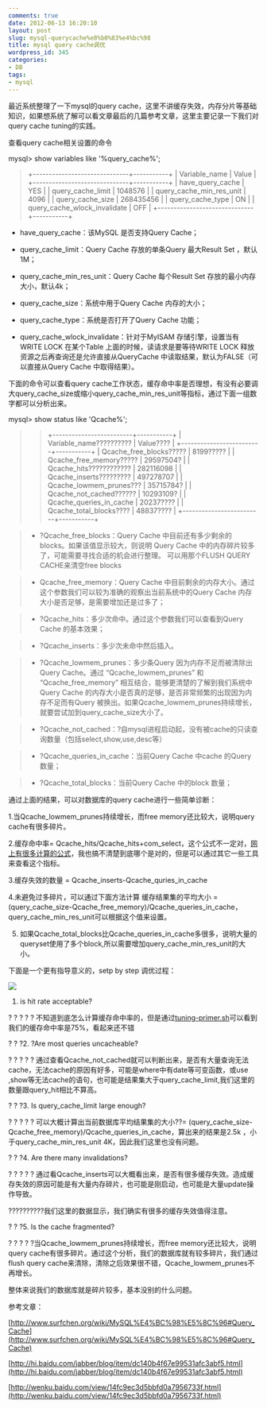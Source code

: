 ```yaml
---
comments: true
date: 2012-06-13 16:20:10
layout: post
slug: mysql-querycache%e8%b0%83%e4%bc%98
title: mysql query cache调优
wordpress_id: 345
categories:
- DB
tags:
- mysql
---
```


最近系统整理了一下mysql的query cache，这里不讲缓存失效，内存分片等基础知识，如果想系统了解可以看文章最后的几篇参考文章，这里主要记录一下我们对query cache tuning的实践。

查看query cache相关设置的命令

mysql> show variables like '%query_cache%';


> +------------------------------+-----------+
| Variable_name | Value |
+------------------------------+-----------+
| have_query_cache | YES |
| query_cache_limit | 1048576 |
| query_cache_min_res_unit | 4096 |
| query_cache_size | 268435456 |
| query_cache_type | ON |
| query_cache_wlock_invalidate | OFF |
+------------------------------+-----------+





	
  * have_query_cache：该MySQL 是否支持Query Cache；

	
  * query_cache_limit：Query Cache 存放的单条Query 最大Result Set ，默认1M；

	
  * query_cache_min_res_unit：Query Cache 每个Result Set 存放的最小内存大小，默认4k；

	
  * query_cache_size：系统中用于Query Cache 内存的大小；

	
  * query_cache_type：系统是否打开了Query Cache 功能；

	
  * query_cache_wlock_invalidate：针对于MyISAM 存储引擎，设置当有WRITE LOCK 在某个Table 上面的时候，读请求是要等待WRITE LOCK 释放资源之后再查询还是允许直接从QueryCache 中读取结果，默认为FALSE（可以直接从Query Cache 中取得结果）。






下面的命令可以查看query cache工作状态，缓存命中率是否理想，有没有必要调大query_cache_size或缩小query_cache_min_res_unit等指标，通过下面一组数字都可以分析出来。

mysql> show status like 'Qcache%';






> 

>
>> +-------------------------+-----------+
| Variable_name?????????? | Value???? |
+-------------------------+-----------+
| Qcache_free_blocks????? | 8199????? |
| Qcache_free_memory????? | 29597504? |
| Qcache_hits???????????? | 282116098 |
| Qcache_inserts????????? | 497278707 |
| Qcache_lowmem_prunes??? | 35715784? |
| Qcache_not_cached?????? | 10293109? |
| Qcache_queries_in_cache | 20237???? |
| Qcache_total_blocks???? | 48837???? |
+-------------------------+-----------+
> 
> 





> 

> 
> 
	
>   * ?Qcache_free_blocks：Query Cache 中目前还有多少剩余的blocks。如果该值显示较大，则说明 Query Cache 中的内存碎片较多了，可能需要寻找合适的机会进行整理。 可以用那个FLUSH QUERY CACHE来清空free blocks
> 
	
>   * Qcache_free_memory：Query Cache 中目前剩余的内存大小。通过这个参数我们可以较为准确的观察出当前系统中的Query Cache 内存大小是否足够，是需要增加还是过多了；
> 
	
>   * ?Qcache_hits：多少次命中。通过这个参数我们可以查看到Query Cache 的基本效果；
> 
	
>   * ?Qcache_inserts：多少次未命中然后插入。
> 
	
>   * ?Qcache_lowmem_prunes：多少条Query 因为内存不足而被清除出Query Cache。通过 “Qcache_lowmem_prunes” 和 “Qcache_free_memory” 相互结合，能够更清楚的了解到我们系统中Query Cache 的内存大小是否真的足够，是否非常频繁的出现因为内存不足而有Query 被换出。如果Qcache_lowmem_prunes持续增长，就要尝试加到query_cache_size大小了。
> 
	
>   * ?Qcache_not_cached：?自mysql进程启动起，没有被cache的只读查询数量（包括select,show,use,desc等）
> 
	
>   * ?Qcache_queries_in_cache：当前Query Cache 中cache 的Query 数量；
> 
	
>   * ?Qcache_total_blocks：当前Query Cache 中的block 数量；
> 




通过上面的结果，可以对数据库的query cache进行一些简单诊断：

1.当Qcache_lowmem_prunes持续增长，而free memory还比较大，说明query cache有很多碎片。

2.缓存命中率= Qcache_hits/Qcache_hits+com_select，这个公式不一定对，[网上有很多计算的公式](http://bbs.chinaunix.net/thread-1700706-1-1.html)，我也搞不清楚到底哪个是对的，但是可以通过其它一些工具来查看这个指标。

3.缓存失效的数量 = Qcache_inserts-Qcache_quries_in_cache

4.未避免过多碎片，可以通过下面方法计算 缓存结果集的平均大小 = (query_cache_size-Qcache_free_memory)/Qcache_queries_in_cache，query_cache_min_res_unit可以根据这个值来设置。

5. 如果Qcache_total_blocks比Qcache_queries_in_cache多很多，说明大量的queryset使用了多个block,所以需要增加query_cache_min_res_unit的大小。



下面是一个更有指导意义的，setp by step 调优过程：





[![](http://www.kenshinx.me/wp-content/uploads/2012/06/MySQL-Query-Cach.png)](http://www.kenshinx.me/wp-content/uploads/2012/06/MySQL-Query-Cach.png)








	
  1. is hit rate acceptable?







? ? ? ? ? 不知道到底怎么计算缓存命中率的，但是通过[tuning-primer.sh](http://www.day32.com/MySQL/tuning-primer.sh)可以看到我们的缓存命中率是75%，看起来还不错







? ? ?2. ?Are most queries uncacheable?




? ? ? ? ? 通过查看Qcache_not_cached就可以判断出来，是否有大量查询无法cache，无法cache的原因有好多，可能是where中有date等可变函数，或use ,show等无法cache的语句，也可能是结果集大于query_cache_limit,我们这里的数量跟query_hit相比不算高。







? ? ?3. Is query_cache_limit large enough?




? ? ? ? ? 可以大概计算出当前数据库平均结果集的大小??= (query_cache_size-Qcache_free_memory)/Qcache_queries_in_cache，算出来的结果是2.5k ，小于query_cache_min_res_unit 4K，因此我们这里也没有问题。







? ? ?4. Are there many invalidations?




? ? ? ? ? 通过看Qcache_inserts可以大概看出来，是否有很多缓存失效。造成缓存失效的原因可能是有大量内存碎片，也可能是刚启动，也可能是大量update操作导致。




??????????我们这里的数据显示，我们确实有很多的缓存失效值得注意。







? ? ?5. Is the cache fragmented?




? ? ? ? ?当Qcache_lowmem_prunes持续增长，而free memory还比较大，说明query cache有很多碎片。通过这个分析，我们的数据库就有较多碎片，我们通过flush query cache来清除，清除之后效果很不错，Qcache_lowmem_prunes不再增长。







整体来说我们的数据库就是碎片较多，基本没别的什么问题。







参考文章：







[http://www.surfchen.org/wiki/MySQL%E4%BC%98%E5%8C%96#Query_Cache](http://www.surfchen.org/wiki/MySQL%E4%BC%98%E5%8C%96#Query_Cache)







[http://hi.baidu.com/jabber/blog/item/dc140b4f67e99531afc3abf5.html](http://hi.baidu.com/jabber/blog/item/dc140b4f67e99531afc3abf5.html)




[http://wenku.baidu.com/view/14fc9ec3d5bbfd0a7956733f.html](http://wenku.baidu.com/view/14fc9ec3d5bbfd0a7956733f.html)






